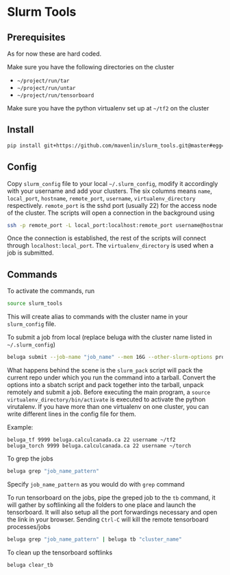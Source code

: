 # Slurm Tools

## Prerequisites

As for now these are hard coded.

Make sure you have the following directories on the cluster
- `~/project/run/tar`
- `~/project/run/untar`
- `~/project/run/tensorboard`

Make sure you have the python virtualenv set up at `~/tf2` on the cluster

## Install

```bash
pip install git+https://github.com/mavenlin/slurm_tools.git@master#egg=slurm_tools
```

## Config

Copy `slurm_config` file to your local `~/.slurm_config`, modify it accordingly with your username and add your clusters.
The six columns means `name`, `local_port`, `hostname`, `remote_port`, `username`, `virtualenv_directory` respectively. `remote_port` is the sshd port (usually 22) for the access node of the cluster.
The scripts will open a connection in the background using
```bash
ssh -p remote_port -L local_port:localhost:remote_port username@hostname
```
Once the connection is established, the rest of the scripts will connect through `localhost:local_port`. The `virtualenv_directory` is used when a job is submitted.


## Commands

To activate the commands, run
```bash
source slurm_tools
```
This will create alias to commands with the cluster name in your `slurm_config` file.


To submit a job from local (replace beluga with the cluster name listed in `~/.slurm_config`)
```bash
beluga submit --job-name "job_name" --mem 16G --other-slurm-options program_to_run --program-options
```
What happens behind the scene is the `slurm_pack` script will pack the current repo under which you run the command into a tarball. Convert the options into a sbatch script and pack together into the tarball, unpack remotely and submit a job. Before executing the main program, a `source virtualenv_directory/bin/activate` is executed to activate the python virutalenv. If you have more than one virtualenv on one cluster, you can write different lines in the config file for them.

Example:
```
beluga_tf 9999 beluga.calculcanada.ca 22 username ~/tf2
beluga_torch 9999 beluga.calculcanada.ca 22 username ~/torch
```

To grep the jobs
```bash
beluga grep "job_name_pattern"
```
Specify `job_name_pattern` as you would do with `grep` command


To run tensorboard on the jobs, pipe the greped job to the `tb` command,
it will gather by softlinking all the folders to one place and launch the tensorboard.
It will also setup all the port forwardings necessary and open the link in your browser.
Sending `Ctrl-C` will kill the remote tensorboard processes/jobs
```bash
beluga grep "job_name_pattern" | beluga tb "cluster_name"
```

To clean up the tensorboard softlinks
```bash
beluga clear_tb
```

